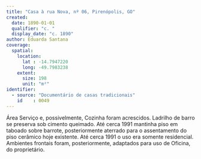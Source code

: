 ```yaml
---
title: "Casa à rua Nova, nº 06, Pirenópolis, GO"
created:
  date: 1890-01-01
  qualifier: "c. "
  display_date: "c. 1890"
author: Eduarda Santana
coverage:
  spatial:
    location:
      lat : -14.7947220
      long: -49.7983238
    extent:
      size: 198
      unit: "m²"
identifier:
  - source: "Documentário de casas tradicionais"
    id    : 0049
---
```


Área Serviço e, possivelmente, Cozinha foram acrescidos. Ladrilho de barro se preserva sob cimento queimado. Até cerca 1991 mantinha piso em taboado sobre barrote, posteriormente aterrado para o assentamento do piso cerâmico hoje existente. Até cerca 1991 o uso era somente residencial. Ambientes frontais foram, posteriormente, adaptados para uso de Oficina, do proprietário.
